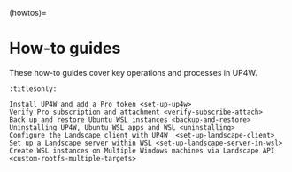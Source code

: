 (howtos)=

# How-to guides

These how-to guides cover key operations and processes in UP4W.

```{toctree}
:titlesonly:

Install UP4W and add a Pro token <set-up-up4w>
Verify Pro subscription and attachment <verify-subscribe-attach>
Back up and restore Ubuntu WSL instances <backup-and-restore>
Uninstalling UP4W, Ubuntu WSL apps and WSL <uninstalling>
Configure the Landscape client with UP4W  <set-up-landscape-client>
Set up a Landscape server within WSL <set-up-landscape-server-in-wsl>
Create WSL instances on Multiple Windows machines via Landscape API <custom-rootfs-multiple-targets>
```
